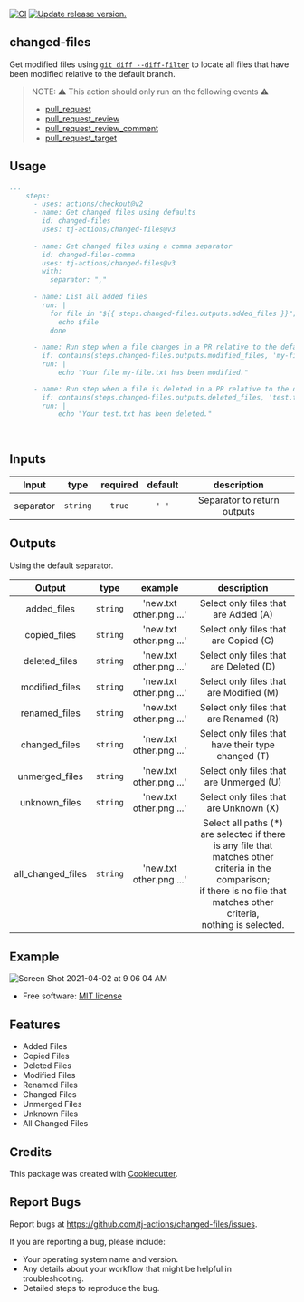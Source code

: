 [![CI](https://github.com/tj-actions/changed-files/actions/workflows/test.yml/badge.svg)](https://github.com/tj-actions/changed-files/actions/workflows/test.yml) [![Update release version.](https://github.com/tj-actions/changed-files/actions/workflows/sync-release-version.yml/badge.svg)](https://github.com/tj-actions/changed-files/actions/workflows/sync-release-version.yml)

changed-files
-------------

Get modified files using [`git diff --diff-filter`](https://git-scm.com/docs/git-diff#Documentation/git-diff.txt---diff-filterACDMRTUXB82308203) to locate all files that have been modified relative to the default branch.

> NOTE: :warning: This action should only run on the following events :warning:
> * [pull_request](https://docs.github.com/en/actions/reference/events-that-trigger-workflows#pull_request)
> * [pull_request_review](https://docs.github.com/en/actions/reference/events-that-trigger-workflows#pull_request_review)
> * [pull_request_review_comment](https://docs.github.com/en/actions/reference/events-that-trigger-workflows#pull_request_review_comment)
> * [pull_request_target](https://docs.github.com/en/actions/reference/events-that-trigger-workflows#pull_request_target)


## Usage

```yaml
...
    steps:
      - uses: actions/checkout@v2
      - name: Get changed files using defaults
        id: changed-files
        uses: tj-actions/changed-files@v3
      
      - name: Get changed files using a comma separator
        id: changed-files-comma
        uses: tj-actions/changed-files@v3
        with:
          separator: ","
       
      - name: List all added files
        run: |
          for file in "${{ steps.changed-files.outputs.added_files }}"; do
            echo $file
          done
          
      - name: Run step when a file changes in a PR relative to the default branch
        if: contains(steps.changed-files.outputs.modified_files, 'my-file.txt')
        run: |
            echo "Your file my-file.txt has been modified."

      - name: Run step when a file is deleted in a PR relative to the default branch
        if: contains(steps.changed-files.outputs.deleted_files, 'test.txt')
        run: |
            echo "Your test.txt has been deleted."
            
        
```


## Inputs

|   Input       |    type    |  required      |  default                      |  description  |
|:-------------:|:-----------:|:-------------:|:----------------------------:|:-------------:|
| separator         |  `string`   |    `true` |                          `' '` |  Separator to return outputs        |



## Outputs

Using the default separator.

|   Output             |    type      |  example                       |         description                      |
|:-------------------:|:------------:|:------------------------------:|:----------------------------------------:|
| added_files         |  `string`    |    'new.txt other.png ...'     |  Select only files that are Added (A)    |
| copied_files        |  `string`    |    'new.txt other.png ...'     |  Select only files that are Copied (C)   |
| deleted_files       |  `string`    |    'new.txt other.png ...'     |  Select only files that are Deleted (D)  |
| modified_files      |  `string`    |    'new.txt other.png ...'     |  Select only files that are Modified (M) |
| renamed_files       |  `string`    |    'new.txt other.png ...'     |  Select only files that are Renamed (R)  |
| changed_files       |  `string`    |    'new.txt other.png ...'     |  Select only files that have their type changed (T) |
| unmerged_files      |  `string`    |    'new.txt other.png ...'     |  Select only files that are Unmerged (U) |
| unknown_files       |  `string`    |    'new.txt other.png ...'     |  Select only files that are Unknown (X)  |
| all_changed_files   |  `string`    |    'new.txt other.png ...'     |  Select all paths (*) are selected if there <br/> is any file that matches other <br/> criteria in the comparison; <br/> if there is no file that <br/> matches other criteria, <br/> nothing is selected.  |


## Example

![Screen Shot 2021-04-02 at 9 06 04 AM](https://user-images.githubusercontent.com/17484350/113418057-b9fff600-9392-11eb-84e5-f5a91bfa8b11.png)



* Free software: [MIT license](LICENSE)


Features
--------
- Added Files
- Copied Files
- Deleted Files
- Modified Files
- Renamed Files
- Changed Files
- Unmerged Files
- Unknown Files
- All Changed Files


Credits
-------

This package was created with [Cookiecutter](https://github.com/cookiecutter/cookiecutter).



Report Bugs
-----------

Report bugs at https://github.com/tj-actions/changed-files/issues.

If you are reporting a bug, please include:

* Your operating system name and version.
* Any details about your workflow that might be helpful in troubleshooting.
* Detailed steps to reproduce the bug.

